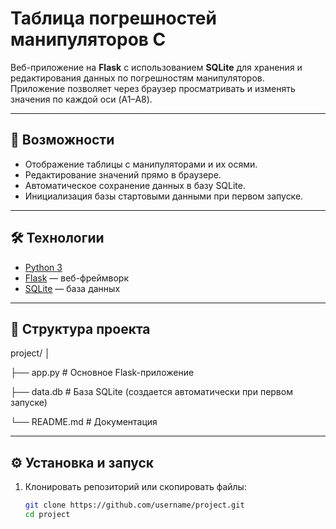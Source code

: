 # Таблица погрешностей манипуляторов С

Веб-приложение на **Flask** с использованием **SQLite** для хранения и редактирования данных по погрешностям манипуляторов.  
Приложение позволяет через браузер просматривать и изменять значения по каждой оси (A1–A8).

---

## 🚀 Возможности
- Отображение таблицы с манипуляторами и их осями.
- Редактирование значений прямо в браузере.
- Автоматическое сохранение данных в базу SQLite.
- Инициализация базы стартовыми данными при первом запуске.

---

## 🛠️ Технологии
- [Python 3](https://www.python.org/)
- [Flask](https://flask.palletsprojects.com/) — веб-фреймворк
- [SQLite](https://www.sqlite.org/) — база данных

---

## 📂 Структура проекта
project/
│

├── app.py # Основное Flask-приложение

├── data.db # База SQLite (создается автоматически при первом запуске)

└── README.md # Документация


---

## ⚙️ Установка и запуск

1. Клонировать репозиторий или скопировать файлы:

   ```bash
   git clone https://github.com/username/project.git
   cd project

